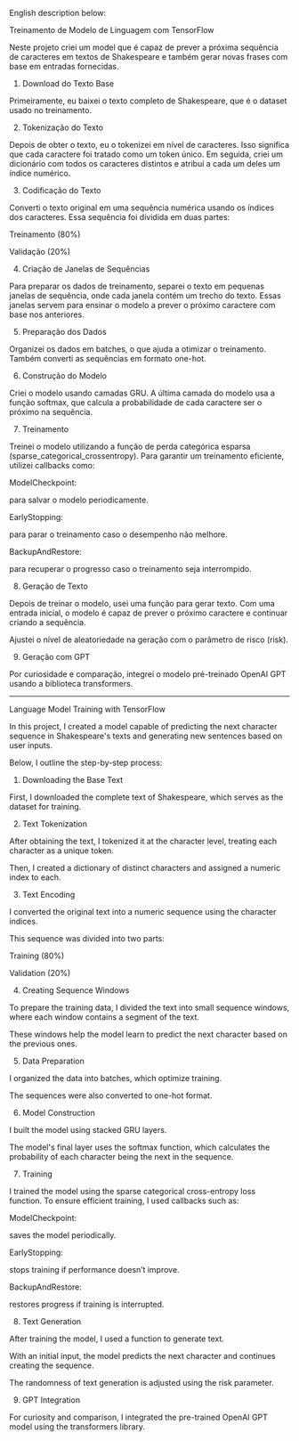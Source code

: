 English description below:



Treinamento de Modelo de Linguagem com TensorFlow

Neste projeto criei um model que é capaz de prever a próxima sequência de caracteres em textos de Shakespeare e também gerar novas frases com base em entradas fornecidas.

1. Download do Texto Base

Primeiramente, eu baixei o texto completo de Shakespeare, que é o dataset usado no treinamento.

2. Tokenização do Texto

Depois de obter o texto, eu o tokenizei em nível de caracteres. Isso significa que cada caractere foi tratado como um token único. 
Em seguida, criei um dicionário com todos os caracteres distintos e atribuí a cada um deles um índice numérico.

3. Codificação do Texto

Converti o texto original em uma sequência numérica usando os índices dos caracteres. Essa sequência foi dividida em duas partes:

Treinamento (80%)

Validação (20%)

4. Criação de Janelas de Sequências

Para preparar os dados de treinamento, separei o texto em pequenas janelas de sequência, onde cada janela contém um trecho do texto. 
Essas janelas servem para ensinar o modelo a prever o próximo caractere com base nos anteriores.

5. Preparação dos Dados

Organizei os dados em batches, o que ajuda a otimizar o treinamento. Também converti as sequências em formato one-hot.

6. Construção do Modelo

Criei o modelo usando camadas GRU.
A última camada do modelo usa a função softmax, que calcula a probabilidade de cada caractere ser o próximo na sequência.

7. Treinamento

Treinei o modelo utilizando a função de perda categórica esparsa (sparse_categorical_crossentropy). Para garantir um treinamento eficiente, utilizei callbacks como:

ModelCheckpoint: 

para salvar o modelo periodicamente.

EarlyStopping: 

para parar o treinamento caso o desempenho não melhore.

BackupAndRestore: 

para recuperar o progresso caso o treinamento seja interrompido.

8. Geração de Texto

Depois de treinar o modelo, usei uma função para gerar texto. Com uma entrada inicial, o modelo é capaz de prever o próximo caractere e continuar criando a sequência. 

Ajustei o nível de aleatoriedade na geração com o parâmetro de risco (risk).

9. Geração com GPT

Por curiosidade e comparação, integrei o modelo pré-treinado OpenAI GPT usando a biblioteca transformers. 

-------------------------------------------------------------------------------------------

Language Model Training with TensorFlow

In this project, I created a model capable of predicting the next character sequence in Shakespeare's texts and generating new sentences based on user inputs. 

Below, I outline the step-by-step process:

1. Downloading the Base Text

First, I downloaded the complete text of Shakespeare, which serves as the dataset for training.

2. Text Tokenization

After obtaining the text, I tokenized it at the character level, treating each character as a unique token.

Then, I created a dictionary of distinct characters and assigned a numeric index to each.

3. Text Encoding

I converted the original text into a numeric sequence using the character indices.

This sequence was divided into two parts:

Training (80%)

Validation (20%)

4. Creating Sequence Windows

To prepare the training data, I divided the text into small sequence windows, where each window contains a segment of the text.

These windows help the model learn to predict the next character based on the previous ones.


5. Data Preparation

I organized the data into batches, which optimize training.

The sequences were also converted to one-hot format.

6. Model Construction

I built the model using stacked GRU layers.

The model's final layer uses the softmax function, which calculates the probability of each character being the next in the sequence.

7. Training

I trained the model using the sparse categorical cross-entropy loss function. To ensure efficient training, I used callbacks such as:


ModelCheckpoint: 

saves the model periodically.

EarlyStopping: 

stops training if performance doesn’t improve.

BackupAndRestore: 

restores progress if training is interrupted.

8. Text Generation

After training the model, I used a function to generate text.

With an initial input, the model predicts the next character and continues creating the sequence.

The randomness of text generation is adjusted using the risk parameter.

9. GPT Integration

For curiosity and comparison, I integrated the pre-trained OpenAI GPT model using the transformers library.
